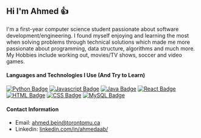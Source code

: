 ## Hi I'm Ahmed 👍
<!-- <img src="https://user-images.githubusercontent.com/1303154/88677602-1635ba80-d120-11ea-84d8-d263ba5fc3c0.gif" width="28px" alt="hi"> -->

I'm a first-year computer science student passionate about software development/engineering. I found myself enjoying and learning the most when solving problems through technical solutions which made me more passionate about programming, data structure, algorithms and much more. My Hobbies include working out, movies/TV shows, soccer and video games.



#### Languages and Technologies I Use (And Try to Learn)
[![Python Badge](https://img.shields.io/badge/python%20-%2314354C.svg?&style=for-the-badge&logo=python&logoColor=white)](#)
[![Javascript Badge](https://img.shields.io/badge/javascript%20-%23323330.svg?&style=for-the-badge&logo=javascript&logoColor=%23F7DF1E)](#)
[![Java Badge](https://camo.githubusercontent.com/7858f416aa93ee56048ca2eb473bdde10002398fc4ff05e08faf6cb3cbb5bce1/68747470733a2f2f696d672e736869656c64732e696f2f62616467652f6a6176612532302d2532334544384230302e7376673f267374796c653d666f722d7468652d6261646765266c6f676f3d6a617661266c6f676f436f6c6f723d7768697465)](#) 
[![React Badge](https://img.shields.io/badge/react%20-%2320232a.svg?&style=for-the-badge&logo=react&logoColor=%2361DAFB)](#) 
[![HTML Badge](https://img.shields.io/badge/html5%20-%23E34F26.svg?&style=for-the-badge&logo=html5&logoColor=white)](#)
[![CSS Badge](https://img.shields.io/badge/css3%20-%231572B6.svg?&style=for-the-badge&logo=css3&logoColor=white)](#)
[![MySQL Badge](https://img.shields.io/badge/mysql-%2300f.svg?&style=for-the-badge&logo=mysql&logoColor=white)](#)

#### Contact Information
- Email: <a href="mailto:ahmed.bein@torontomu.ca">ahmed.bein@torontomu.ca</a> 
- Linkedin: [linkedin.com/in/ahmedaab/](https://www.linkedin.com/in/ahmedaab/)
<!--
#### Currently Doing...
- Focusing on Discrete Math and Chemistry 
--!>
<!--
Secret Message: Do you have any movies/tv shows you would like to recommend? Send an email!
--!>
